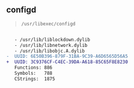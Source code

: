 ## configd

> `/usr/libexec/configd`

```diff

   - /usr/lib/liblockdown.dylib
   - /usr/lib/libnetwork.dylib
   - /usr/lib/libobjc.A.dylib
-  UUID: 6E50B396-879F-31BA-9C39-A6D6565D56A5
+  UUID: 3C9376CF-C4EC-39DA-A618-85C65F8E8230
   Functions: 886
   Symbols:   788
   CStrings:  1875

```
